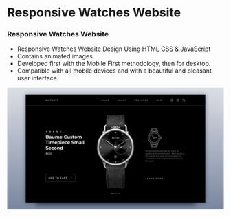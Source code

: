 # Responsive Watches Website

### Responsive Watches Website

-  Responsive Watches Website Design Using HTML CSS & JavaScript
-  Contains animated images.
-  Developed first with the Mobile First methodology, then for desktop.
-  Compatible with all mobile devices and with a beautiful and pleasant user interface.

![preview img](/preview.png)
